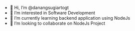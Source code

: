 - 👋 Hi, I’m @danangsugiartogt
- 👀 I’m interested in Software Development
- 🌱 I’m currently learning backend application using NodeJs
- 💞️ I’m looking to collaborate on NodeJs Project

<!---
danangsugiartogt/danangsugiartogt is a ✨ special ✨ repository because its `README.md` (this file) appears on your GitHub profile.
You can click the Preview link to take a look at your changes.
--->
